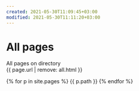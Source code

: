 ```yaml
---
created: 2021-05-30T11:09:45+03:00
modified: 2021-05-30T11:11:20+03:00
---
```


# All pages

All pages on directory  
{{ page.url | remove: all.html }}

{% for p in site.pages %}
{{ p.path }}
{% endfor %}
